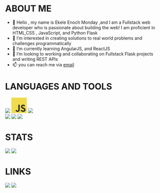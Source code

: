 # ABOUT ME
- 👋 Hello , my name is Ekele Enoch Monday ,and I am a Fullstack web developer who is  passionate about building the web! I am proficient in HTML,CSS , JavaScript, and Python Flask
- 👀 I’m interested in creating solutions to real world problems and challenges programmatically 
- 🌱 I’m currently learning  AngularJS, and ReactJS	
- 💞️ I’m looking to working and  collaborating on Fullstack Flask projects and writing REST APIs 
- 📫 you can reach me via [email](enochekele5@gmail.com)

# LANGUAGES AND TOOLS 

<code><img height="50" src="https://www.vectorlogo.zone/logos/python/python-ar21.svg"></code>
<code><img height="50" src="https://raw.githubusercontent.com/github/explore/80688e429a7d4ef2fca1e82350fe8e3517d3494d/topics/javascript/javascript.png"/></code>
<code><img height="50" src="https://www.vectorlogo.zone/logos/w3_css/w3_css-ar21.svg"></code>
<br />
<code><img height="50" src="https://www.vectorlogo.zone/logos/w3_html5/w3_html5-ar21.svg"></code>
<code><img height="50" src="https://www.vectorlogo.zone/logos/git-scm/git-scm-ar21.svg"></code>
<code><img height="50" src="https://www.vectorlogo.zone/logos/github/github-ar21.svg"></code>

# STATS 
<img src="https://github-readme-stats.vercel.app/api?username=EnochDreamer&show_icons=true"/>
<img src="https://github-readme-stats.vercel.app/api/top-langs?username=EnochDreamer"/>

# LINKS

[![](https://img.shields.io/badge/linkedin-%230077B5.svg?style=for-the-badge&logo=linkedin)](https://www.linkedin.com/in/enoch-ekele-563a5624b)
[![](https://img.shields.io/badge/Twitter-1DA1F2?style=for-the-badge&logo=twitter&logoColor=white)](https://twitter.com/EnochDreamer)

